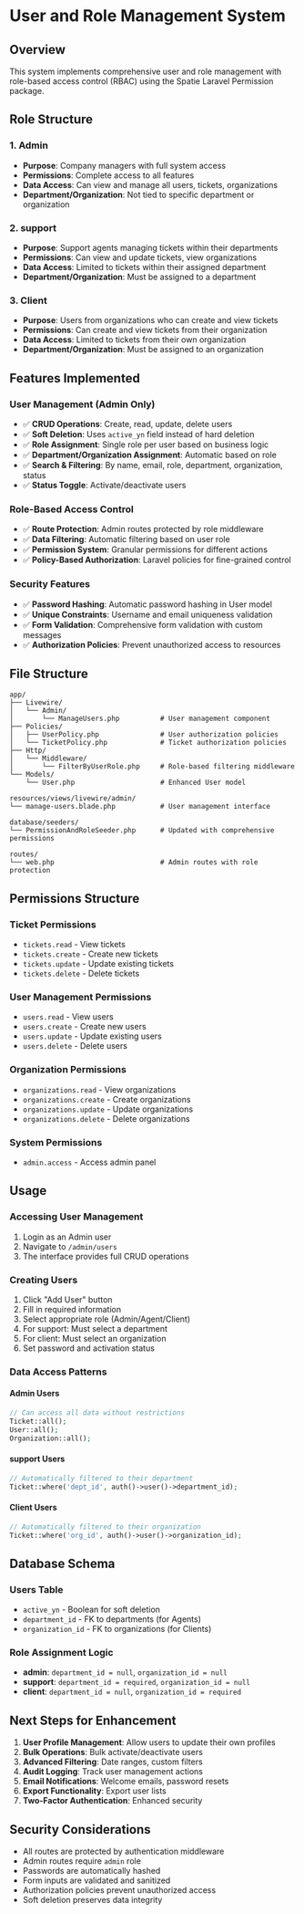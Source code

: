 # User and Role Management System

## Overview
This system implements comprehensive user and role management with role-based access control (RBAC) using the Spatie Laravel Permission package.

## Role Structure

### 1. **Admin** 
- **Purpose**: Company managers with full system access
- **Permissions**: Complete access to all features
- **Data Access**: Can view and manage all users, tickets, organizations
- **Department/Organization**: Not tied to specific department or organization

### 2. **support**
- **Purpose**: Support agents managing tickets within their departments
- **Permissions**: Can view and update tickets, view organizations
- **Data Access**: Limited to tickets within their assigned department
- **Department/Organization**: Must be assigned to a department

### 3. **Client**
- **Purpose**: Users from organizations who can create and view tickets
- **Permissions**: Can create and view tickets from their organization
- **Data Access**: Limited to tickets from their own organization
- **Department/Organization**: Must be assigned to an organization

## Features Implemented

### User Management (Admin Only)
- ✅ **CRUD Operations**: Create, read, update, delete users
- ✅ **Soft Deletion**: Uses `active_yn` field instead of hard deletion
- ✅ **Role Assignment**: Single role per user based on business logic
- ✅ **Department/Organization Assignment**: Automatic based on role
- ✅ **Search & Filtering**: By name, email, role, department, organization, status
- ✅ **Status Toggle**: Activate/deactivate users

### Role-Based Access Control
- ✅ **Route Protection**: Admin routes protected by role middleware
- ✅ **Data Filtering**: Automatic filtering based on user role
- ✅ **Permission System**: Granular permissions for different actions
- ✅ **Policy-Based Authorization**: Laravel policies for fine-grained control

### Security Features
- ✅ **Password Hashing**: Automatic password hashing in User model
- ✅ **Unique Constraints**: Username and email uniqueness validation
- ✅ **Form Validation**: Comprehensive form validation with custom messages
- ✅ **Authorization Policies**: Prevent unauthorized access to resources

## File Structure

```
app/
├── Livewire/
│   └── Admin/
│       └── ManageUsers.php          # User management component
├── Policies/
│   ├── UserPolicy.php               # User authorization policies
│   └── TicketPolicy.php             # Ticket authorization policies
├── Http/
│   └── Middleware/
│       └── FilterByUserRole.php     # Role-based filtering middleware
└── Models/
    └── User.php                     # Enhanced User model

resources/views/livewire/admin/
└── manage-users.blade.php           # User management interface

database/seeders/
└── PermissionAndRoleSeeder.php      # Updated with comprehensive permissions

routes/
└── web.php                          # Admin routes with role protection
```

## Permissions Structure

### Ticket Permissions
- `tickets.read` - View tickets
- `tickets.create` - Create new tickets
- `tickets.update` - Update existing tickets
- `tickets.delete` - Delete tickets

### User Management Permissions
- `users.read` - View users
- `users.create` - Create new users
- `users.update` - Update existing users
- `users.delete` - Delete users

### Organization Permissions
- `organizations.read` - View organizations
- `organizations.create` - Create organizations
- `organizations.update` - Update organizations
- `organizations.delete` - Delete organizations

### System Permissions
- `admin.access` - Access admin panel

## Usage

### Accessing User Management
1. Login as an Admin user
2. Navigate to `/admin/users`
3. The interface provides full CRUD operations

### Creating Users
1. Click "Add User" button
2. Fill in required information
3. Select appropriate role (Admin/Agent/Client)
4. For support: Must select a department
5. For client: Must select an organization
6. Set password and activation status

### Data Access Patterns

#### Admin Users
```php
// Can access all data without restrictions
Ticket::all();
User::all();
Organization::all();
```

#### support Users
```php
// Automatically filtered to their department
Ticket::where('dept_id', auth()->user()->department_id);
```

#### Client Users
```php
// Automatically filtered to their organization
Ticket::where('org_id', auth()->user()->organization_id);
```

## Database Schema

### Users Table
- `active_yn` - Boolean for soft deletion
- `department_id` - FK to departments (for Agents)
- `organization_id` - FK to organizations (for Clients)

### Role Assignment Logic
- **admin**: `department_id = null`, `organization_id = null`
- **support**: `department_id = required`, `organization_id = null`
- **client**: `department_id = null`, `organization_id = required`

## Next Steps for Enhancement

1. **User Profile Management**: Allow users to update their own profiles
2. **Bulk Operations**: Bulk activate/deactivate users
3. **Advanced Filtering**: Date ranges, custom filters
4. **Audit Logging**: Track user management actions
5. **Email Notifications**: Welcome emails, password resets
6. **Export Functionality**: Export user lists
7. **Two-Factor Authentication**: Enhanced security

## Security Considerations

- All routes are protected by authentication middleware
- Admin routes require `admin` role
- Passwords are automatically hashed
- Form inputs are validated and sanitized
- Authorization policies prevent unauthorized access
- Soft deletion preserves data integrity